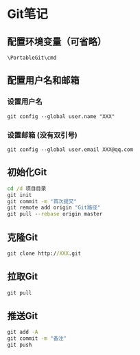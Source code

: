 # Git笔记

## 配置环境变量（可省略）

```\PortableGit\cmd```

## 配置用户名和邮箱

### 设置用户名

```git config --global user.name "XXX"```

### 设置邮箱 (没有双引号)

```git config --global user.email XXX@qq.com```

## 初始化Git

``` bat
cd /d 项目目录
git init
git commit -m "首次提交"
git remote add origin "Git路径"  
git pull --rebase origin master
```

## 克隆Git

``` bat
git clone http://XXX.git
```

## 拉取Git

``` bat
git pull
```

## 推送Git

``` bat
git add -A
git commit -m "备注"
git push
```

